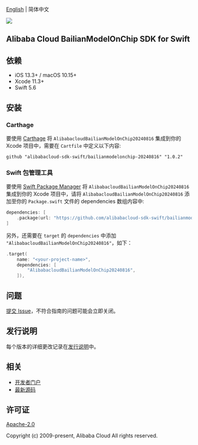 [English](README.md) | 简体中文

![](https://aliyunsdk-pages.alicdn.com/icons/AlibabaCloud.svg)

## Alibaba Cloud BailianModelOnChip SDK for Swift

## 依赖

- iOS 13.3+ / macOS 10.15+
- Xcode 11.3+
- Swift 5.6

## 安装

### Carthage

要使用 [Carthage](https://github.com/Carthage/Carthage) 将 `AlibabacloudBailianModelOnChip20240816` 集成到你的 Xcode 项目中，需要在 `Cartfile` 中定义以下内容:

```ogdl
github "alibabacloud-sdk-swift/bailianmodelonchip-20240816" "1.0.2"
```

### Swift 包管理工具

要使用 [Swift Package Manager](https://swift.org/package-manager/) 将 `AlibabacloudBailianModelOnChip20240816` 集成到你的 Xcode 项目中，请将 `AlibabacloudBailianModelOnChip20240816` 添加至你的 `Package.swift` 文件的 dependencies 数组内容中:

```swift
dependencies: [
    .package(url: "https://github.com/alibabacloud-sdk-swift/bailianmodelonchip-20240816.git", from: "1.0.2")
]
```

另外，还需要在 `target` 的 `dependencies` 中添加 `"AlibabacloudBailianModelOnChip20240816"`，如下：

```swift
.target(
    name: "<your-project-name>",
    dependencies: [
        "AlibabacloudBailianModelOnChip20240816",
    ]),
```

## 问题

[提交 Issue](https://github.com/alibabacloud-sdk-swift/bailianmodelonchip-20240816/issues/new)，不符合指南的问题可能会立即关闭。

## 发行说明

每个版本的详细更改记录在[发行说明](./ChangeLog.txt)中。

## 相关

* [开发者门户](https://next.api.aliyun.com/home)
* [最新源码](https://github.com/alibabacloud-sdk-swift/bailianmodelonchip-20240816)

## 许可证

[Apache-2.0](http://www.apache.org/licenses/LICENSE-2.0)

Copyright (c) 2009-present, Alibaba Cloud All rights reserved.
